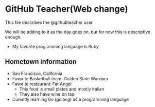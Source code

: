 # GitHub Teacher(Web change)
This file describes the @githubteacher user

We will be adding to it as the day goes on, but for now this is descriptive enough.

- My favorite programming language is Ruby

## Hometown information
- San Francisco, California
- Favorite Basketball team: Golden State Warriors
- Favorite restaurant: Fat Angel
  - This food is small plates and mostly italian
  - They also have wine on tap
- Curently learning Go (golang) as a programming language
